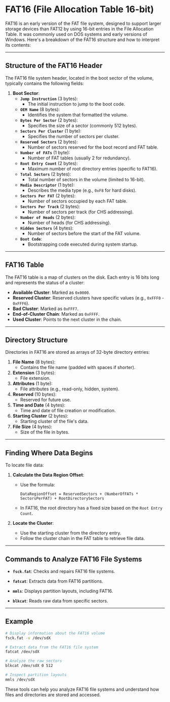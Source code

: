 # FAT16 (File Allocation Table 16-bit)

FAT16 is an early version of the FAT file system, designed to support larger storage devices than FAT12 by using 16-bit entries in the File Allocation Table. It was commonly used on DOS systems and early versions of Windows. Here's a breakdown of the FAT16 structure and how to interpret its contents:

---

## Structure of the FAT16 Header

The FAT16 file system header, located in the boot sector of the volume, typically contains the following fields:

1. **Boot Sector**:
    - **`Jump Instruction`** (3 bytes):
        - The initial instruction to jump to the boot code.
    - **`OEM Name`** (8 bytes):
        - Identifies the system that formatted the volume.
    - **`Bytes Per Sector`** (2 bytes):
        - Specifies the size of a sector (commonly 512 bytes).
    - **`Sectors Per Cluster`** (1 byte):
        - Specifies the number of sectors per cluster.
    - **`Reserved Sectors`** (2 bytes):
        - Number of sectors reserved for the boot record and FAT table.
    - **`Number of FATs`** (1 byte):
        - Number of FAT tables (usually 2 for redundancy).
    - **`Root Entry Count`** (2 bytes):
        - Maximum number of root directory entries (specific to FAT16).
    - **`Total Sectors`** (2 bytes):
        - Total number of sectors in the volume (limited to 16-bit).
    - **`Media Descriptor`** (1 byte):
        - Describes the media type (e.g., `0xF8` for hard disks).
    - **`Sectors Per FAT`** (2 bytes):
        - Number of sectors occupied by each FAT table.
    - **`Sectors Per Track`** (2 bytes):
        - Number of sectors per track (for CHS addressing).
    - **`Number of Heads`** (2 bytes):
        - Number of heads (for CHS addressing).
    - **`Hidden Sectors`** (4 bytes):
        - Number of sectors before the start of the FAT volume.
    - **`Boot Code`**:
        - Bootstrapping code executed during system startup.

---

## FAT16 Table

The FAT16 table is a map of clusters on the disk. Each entry is 16 bits long and represents the status of a cluster:

- **Available Cluster**: Marked as `0x0000`.
- **Reserved Cluster**: Reserved clusters have specific values (e.g., `0xFFF0` - `0xFFF6`).
- **Bad Cluster**: Marked as `0xFFF7`.
- **End-of-Cluster Chain**: Marked as `0xFFFF`.
- **Used Cluster**: Points to the next cluster in the chain.

---

## Directory Structure

Directories in FAT16 are stored as arrays of 32-byte directory entries:

1. **File Name** (8 bytes):
    - Contains the file name (padded with spaces if shorter).
2. **Extension** (3 bytes):
    - File extension.
3. **Attributes** (1 byte):
    - File attributes (e.g., read-only, hidden, system).
4. **Reserved** (10 bytes):
    - Reserved for future use.
5. **Time and Date** (4 bytes):
    - Time and date of file creation or modification.
6. **Starting Cluster** (2 bytes):
    - Starting cluster of the file's data.
7. **File Size** (4 bytes):
    - Size of the file in bytes.

---

## Finding Where Data Begins

To locate file data:

1. **Calculate the Data Region Offset**:
    - Use the formula:
      ```
      DataRegionOffset = ReservedSectors + (NumberOfFATs * SectorsPerFAT) + RootDirectorySectors
      ```
    - In FAT16, the root directory has a fixed size based on the `Root Entry Count`.

2. **Locate the Cluster**:
    - Use the starting cluster from the directory entry.
    - Follow the cluster chain in the FAT table to retrieve file data.

---

## Commands to Analyze FAT16 File Systems

- **`fsck.fat`**:
  Checks and repairs FAT16 file systems.

- **`fatcat`**:
  Extracts data from FAT16 partitions.

- **`mmls`**:
  Displays partition layouts, including FAT16.

- **`blkcat`**:
  Reads raw data from specific sectors.

---

## Example

```bash
# Display information about the FAT16 volume
fsck.fat -v /dev/sdX

# Extract data from the FAT16 file system
fatcat /dev/sdX

# Analyze the raw sectors
blkcat /dev/sdX 0 512

# Inspect partition layouts
mmls /dev/sdX
```

These tools can help you analyze FAT16 file systems and understand how files and directories are stored and accessed.

